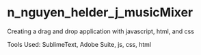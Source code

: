 # n_nguyen_helder_j_musicMixer

Creating a drag and drop application with javascript, html, and css

Tools Used: SublimeText, Adobe Suite, js, css, html
